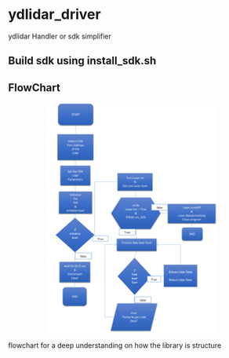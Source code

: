 # ydlidar_driver
ydlidar Handler or sdk simplifier


## Build sdk using install_sdk.sh


## FlowChart 
<p align="center">
  <img src="https://raw.githubusercontent.com/The-GUY-2024/Ydlidar_Driver/main/img/Lidar_flowchart.PNG" width="350" />
  
</p>
flowchart for a deep understanding on how the library is structure
